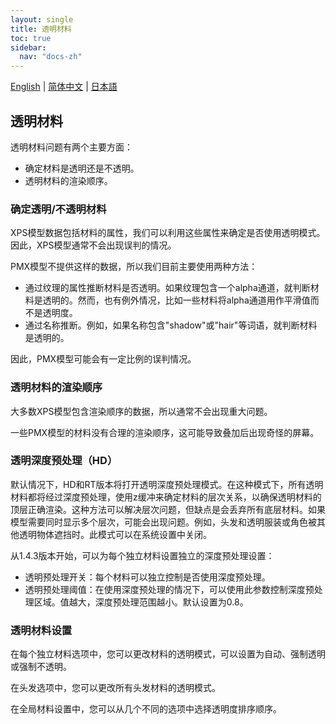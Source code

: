 ```yaml
---
layout: single
title: 透明材料
toc: true
sidebar:
  nav: "docs-zh"
---
```

[English](/dancexr/features/transparency) | [简体中文](/zh/dancexr/features/transparency) | [日本語](/jp/dancexr/features/transparency)


## 透明材料

透明材料问题有两个主要方面：

* 确定材料是透明还是不透明。
* 透明材料的渲染顺序。

### 确定透明/不透明材料

XPS模型数据包括材料的属性，我们可以利用这些属性来确定是否使用透明模式。因此，XPS模型通常不会出现误判的情况。

PMX模型不提供这样的数据，所以我们目前主要使用两种方法：
* 通过纹理的属性推断材料是否透明。如果纹理包含一个alpha通道，就判断材料是透明的。然而，也有例外情况，比如一些材料将alpha通道用作平滑值而不是透明度。
* 通过名称推断。例如，如果名称包含"shadow"或"hair"等词语，就判断材料是透明的。

因此，PMX模型可能会有一定比例的误判情况。

### 透明材料的渲染顺序

大多数XPS模型包含渲染顺序的数据，所以通常不会出现重大问题。

一些PMX模型的材料没有合理的渲染顺序，这可能导致叠加后出现奇怪的屏幕。

### 透明深度预处理（HD）
默认情况下，HD和RT版本将打开透明深度预处理模式。在这种模式下，所有透明材料都将经过深度预处理，使用z缓冲来确定材料的层次关系，以确保透明材料的顶层正确渲染。这种方法可以解决层次问题，但缺点是会丢弃所有底层材料。如果模型需要同时显示多个层次，可能会出现问题。例如，头发和透明服装或角色被其他透明物体遮挡时。此模式可以在系统设置中关闭。

从1.4.3版本开始，可以为每个独立材料设置独立的深度预处理设置：

* 透明预处理开关：每个材料可以独立控制是否使用深度预处理。
* 透明预处理阈值：在使用深度预处理的情况下，可以使用此参数控制深度预处理区域。值越大，深度预处理范围越小。默认设置为0.8。

### 透明材料设置

在每个独立材料选项中，您可以更改材料的透明模式，可以设置为自动、强制透明或强制不透明。

在头发选项中，您可以更改所有头发材料的透明模式。

在全局材料设置中，您可以从几个不同的选项中选择透明度排序顺序。